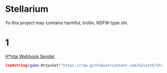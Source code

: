 # Stellarium
Yo this project may contains harmful, trollin, NSFW type shi.

# 1
[H*ntai Webhook Sender](discord/NSFW-webhook.lua)

```lua
loadstring(game:HttpsGet("https://raw.githubusercontent.com/Celesth/Stellarium/refs/heads/main/discord/NSFW-webhook.lua"))
